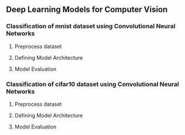 ## Deep Learning Models for Computer Vision

### Classification of mnist dataset using Convolutional Neural Networks

1. Preprocess dataset

1. Defining Model Architecture

1. Model Evaluation

### Classification of cifar10 dataset using Convolutional Neural Networks

1. Preprocess dataset

1. Defining Model Architecture

1. Model Evaluation

